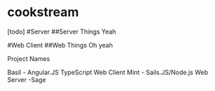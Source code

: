 cookstream
==========
[todo]
#Server
##Server Things
Yeah

#Web Client
##Web Things
Oh yeah


Project Names
 
Basil - Angular.JS TypeScript Web Client
Mint - Sails.JS/Node.js Web Server
-Sage 